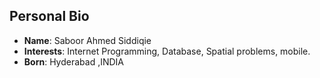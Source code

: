 ## Personal Bio
- __Name__: Saboor Ahmed Siddiqie
- __Interests__: Internet Programming, Database, Spatial problems, mobile.
- __Born__: Hyderabad ,INDIA

